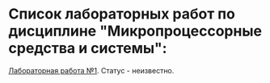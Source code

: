 # Список лабораторных работ по дисциплине "Микропроцессорные средства и системы":

[Лабораторная работа №1](https://github.com/oooNAKooo/BSUIR/tree/main/7%20sem/MPSiS/lab_1). Статус - неизвестно.
